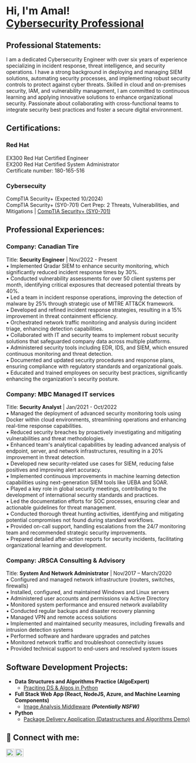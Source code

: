 <h1>Hi, I'm Amal! <br/> <a href="https://www.linkedin.com/in/amal-muraleedharan-nair-489539125/">Cybersecurity Professional</a></h1>
<h2>Professional Statements:</h2>
I am a dedicated Cybersecurity Engineer with over six years of experience specializing in incident response, threat intelligence, and security operations. I have a strong background in deploying and managing SIEM solutions, automating security processes, and implementing robust security controls to protect against cyber threats. Skilled in cloud and on-premises security, IAM, and vulnerability management, I am committed to continuous learning and applying innovative solutions to enhance organizational security. Passionate about collaborating with cross-functional teams to integrate security best practices and foster a secure digital environment.

<h2>Certifications:</h2>
<h3>Red Hat</h3>
EX300 Red Hat Certified Engineer<br>
EX200 Red Hat Certified System Administrator<br>
Certificate number: 180-165-516<br>
<h3>Cybersecuity</h3>
CompTIA Security+ (Expected 10/2024)<br>
CompTIA Security+ (SY0-701) Cert Prep: 2 Threats, Vulnerabilities, and Mitigations | <a href="https://lnkd.in/gVvvu3HZ">CompTIA Security+ (SY0-701)</a><br>
<h2>Professional Experiences:</h2>
<h3>Company: Canadian Tire</h3>
Title: <strong> Security Engineer</strong>  | Nov/2022 - Present<br>
•	Implemented Qradar SIEM to enhance security monitoring, which significantly reduced incident response times by 30%.<br>
•	Conducted vulnerability assessments for over 50 client systems per month, identifying critical exposures that decreased potential threats by 40%.<br>
•	Led a team in incident response operations, improving the detection of malware by 25% through strategic use of MITRE ATT&CK framework.<br>
•	Developed and refined incident response strategies, resulting in a 15% improvement in threat containment efficiency.<br>
•	Orchestrated network traffic monitoring and analysis during incident triage, enhancing detection capabilities.<br>
•	Collaborated with IT and security teams to implement robust security solutions that safeguarded company data across multiple platforms.<br>
•	Administered security tools including EDR, IDS, and SIEM, which ensured continuous monitoring and threat detection.<br>
•	Documented and updated security procedures and response plans, ensuring compliance with regulatory standards and organizational goals.<br>
•	Educated and trained employees on security best practices, significantly enhancing the organization's security posture.<br>
<h3>Company: MBC Managed IT services</h3>
Title: <strong> Security Analyst</strong>  | Jan/2021 - Oct/2022<br>
•	Managed the deployment of advanced security monitoring tools using Docker within cloud environments, streamlining operations and enhancing real-time response capabilities.<br>
•	Reduced security breaches by proactively investigating and mitigating vulnerabilities and threat methodologies.<br>
•	Enhanced team's analytical capabilities by leading advanced analysis of endpoint, server, and network infrastructures, resulting in a 20% improvement in threat detection.<br>
•	Developed new security-related use cases for SIEM, reducing false positives and improving alert accuracy.<br>
•	Implemented continuous improvements in machine learning detection capabilities using next-generation SIEM tools like UEBA and SOAR.<br>
•	Played a key role in global security meetings, contributing to the development of international security standards and practices.<br>
•	Led the documentation efforts for SOC processes, ensuring clear and actionable guidelines for threat management.<br>
•	Conducted thorough threat hunting activities, identifying and mitigating potential compromises not found during standard workflows.<br>
•	Provided on-call support, handling escalations from the 24/7 monitoring team and recommended strategic security improvements.<br>
•	Prepared detailed after-action reports for security incidents, facilitating organizational learning and development.<br>
<h3>Company: JRSCA Consulting & Advisory</h3>
Title: <strong> System And Network Administrator</strong>  | Nov/2017 – March/2020<br>
• Configured and managed network infrastructure (routers, switches, firewalls)<br>
• Installed, configured, and maintained Windows and Linux servers<br>
• Administered user accounts and permissions via Active Directory<br>
• Monitored system performance and ensured network availability<br>
• Conducted regular backups and disaster recovery planning<br>
• Managed VPN and remote access solutions<br>
• Implemented and maintained security measures, including firewalls and intrusion detection systems<br>
• Performed software and hardware upgrades and patches<br>
• Monitored network traffic and troubleshoot connectivity issues<br>
• Provided technical support to end-users and resolved system issues<br>
<h2>Software Development Projects:</h2>

- <b>Data Structures and Algorithms Practice (AlgoExpert)</b>
  - [Praciting DS & Algos in Python](https://github.com/Amalmuraleedharannair/Algorithms_withPython)
- <b>Full Stack Web App (React, NodeJS, Azure, and Machine Learning Components)</b>
  - [Image Analysis Middleware](https://github.com/Amalmuraleedharannair/4chan-Image-Analysis-Middleware-C964-main) <b><i>(Potentially NSFW)</b></i>
- <b>Python</b>
  - [Package Delivery Application (Datastructures and Algorithms Demo)](https://github.com/joshmadakor1/Package-Delivery-Pathfinding-Algorithm)

<!--<h2>Popular YouTube Videos</h2>

- [How to get into Cybersecurity Starting From Zero](https://www.youtube.com/watch?v=a83ASGn_V_s)
- [A Day in the Life of a Cybersecurity Anayst](https://www.youtube.com/watch?v=uHy3oM7NnoU)
- [How to Create a KeyLogger (C#)](https://www.youtube.com/watch?v=N-L9hklSlNk)
- [Ransomware Demonstration (C#)](https://www.youtube.com/watch?v=OfvdQeh79s0)
- [Is WGU Legit?](https://www.youtube.com/watch?v=E2MwRWxDBkA) -->

<h2> 🤳 Connect with me:</h2>

[<img align="left" alt="Letus_cyberaware | YouTube" width="22px" src="https://cdn.jsdelivr.net/npm/simple-icons@v3/icons/youtube.svg" />][youtube]
[<img align="left" alt="Letus_cyberaware | LinkedIn" width="22px" src="https://cdn.jsdelivr.net/npm/simple-icons@v3/icons/linkedin.svg" />][linkedin]

[youtube]: https://www.youtube.com/@Letus_cyberaware
[linkedin]: https://www.linkedin.com/in/amal-muraleedharan-nair-489539125/

<!--
**joshmadakor1/joshmadakor1** is a ✨ _special_ ✨ repository because its `README.md` (this file) appears on your GitHub profile.

Here are some ideas to get you started:

- 🔭 I’m currently working on ...
- 🌱 I’m currently learning ...
- 👯 I’m looking to collaborate on ...
- 🤔 I’m looking for help with ...
- 💬 Ask me about ...
- 📫 How to reach me: ...
- 😄 Pronouns: ...
- ⚡ Fun fact: ...
-->
